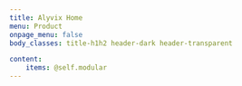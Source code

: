 ```yaml
---
title: Alyvix Home
menu: Product
onpage_menu: false
body_classes: title-h1h2 header-dark header-transparent

content:
    items: @self.modular
---
```

